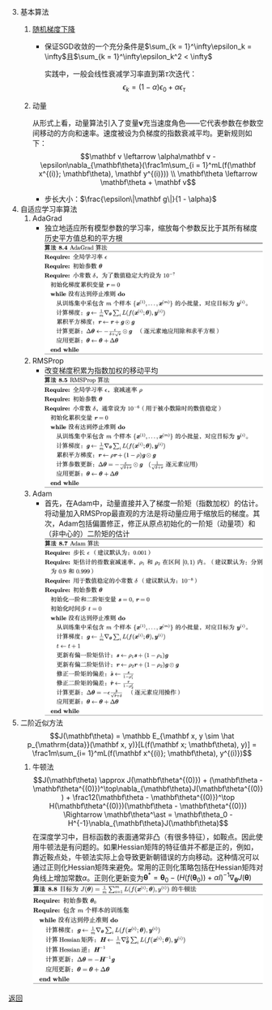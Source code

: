 3. 基本算法
    1. [随机梯度下降](sgd.ipynb)
        - 保证SGD收敛的一个充分条件是$\sum_{k = 1}^\infty\epsilon_k = \infty$且$\sum_{k = 1}^\infty\epsilon_k^2 < \infty$
        
            实践中，一般会线性衰减学习率直到第$\tau$次迭代：
            $$\epsilon_k = (1 - \alpha)\epsilon_0 + \alpha\epsilon_\tau$$
    2. 动量

        从形式上看，动量算法引入了变量$\mathbf v$充当速度角色——它代表参数在参数空间移动的方向和速率。速度被设为负梯度的指数衰减平均。更新规则如下：
        $$\mathbf v \leftarrow \alpha\mathbf v - \epsilon\nabla_{\mathbf\theta}(\frac1m\sum_{i = 1}^mL(f(\mathbf x^{(i)}; \mathbf\theta), \mathbf y^{(i)})) \\
        \mathbf\theta \leftarrow \mathbf\theta + \mathbf v$$
        - 步长大小：$\frac{\epsilon\|\mathbf g\|}{1 - \alpha}$
5. 自适应学习率算法
    1. AdaGrad
        - 独立地适应所有模型参数的学习率，缩放每个参数反比于其所有梯度历史平方值总和的平方根
        ![](Adagrad.png "AdaGrad")
    2. RMSProp
        - 改变梯度积累为指数加权的移动平均
       ![](RMSProp.png "RMSProp")
    3. Adam
        - 首先，在Adam中，动量直接并入了梯度一阶矩（指数加权）的估计。将动量加入RMSProp最直观的方法是将动量应用于缩放后的梯度。其次，Adam包括偏置修正，修正从原点初始化的一阶矩（动量项）和（非中心的）二阶矩的估计
       ![](Adam.png "Adam")
6. 二阶近似方法
    $$J(\mathbf\theta) = \mathbb E_{\mathbf x, y \sim \hat p_{\mathrm{data}}(\mathbf x, y)}[L(f(\mathbf x; \mathbf\theta), y)] = \frac1m\sum_{i= 1}^mL(f(\mathbf x^{(i)}; \mathbf\theta), y^{(i)})$$
    1. 牛顿法
        $$J(\mathbf\theta) \approx J(\mathbf\theta^{(0)}) + (\mathbf\theta - \mathbf\theta^{(0)})^\top\nabla_{\mathbf\theta}J(\mathbf\theta^{(0)}) + \frac12(\mathbf\theta - \mathbf\theta^{(0)})^\top H(\mathbf\theta^{(0)})(\mathbf\theta - \mathbf\theta^{(0)}) \Rightarrow \mathbf\theta^\ast = \mathbf\theta_0 - H^{-1}\nabla_{\mathbf\theta}J(\mathbf\theta)$$
        在深度学习中，目标函数的表面通常非凸（有很多特征），如鞍点。因此使用牛顿法是有问题的。如果Hessian矩阵的特征值并不都是正的，例如，靠近鞍点处，牛顿法实际上会导致更新朝错误的方向移动。这种情况可以通过正则化Hessian矩阵来避免。常用的正则化策略包括在Hessian矩阵对角线上增加常数$\alpha$。正则化更新变为$\mathbf\theta^\ast = \mathbf\theta_0 - (H(f(\mathbf\theta_0)) + \alpha I)^{-1}\nabla_{\mathbf\theta}J(\mathbf\theta)$
       ![](Newton'sMethod.png "牛顿法")

[返回](readme.md)